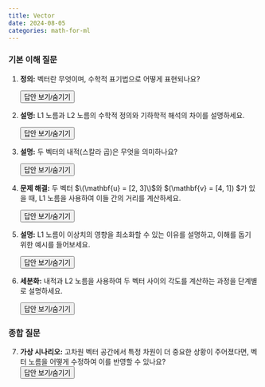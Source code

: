 ```yaml
---
title: Vector
date: 2024-08-05
categories: math-for-ml
---
```


### 기본 이해 질문

1.  **정의:** 벡터란 무엇이며, 수학적 표기법으로 어떻게 표현되나요?
    <div class="answer">
      <button class="toggle-answer">답안 보기/숨기기</button>
      <div class="answer-content" style="display: none;">
        <strong>답안:</strong>
        <p>벡터는 숫자로 이루어진 리스트나 배열입니다. 보통 \(\mathbf{x}^T = [x_1, x_2, \ldots, x_d]\)로 표현되며, 여기서 \(d\)는 벡터의 차원입니다.</p>
      </div>
    </div>

2.  **설명:** L1 노름과 L2 노름의 수학적 정의와 기하학적 해석의 차이를 설명하세요.
    <div class="answer">
      <button class="toggle-answer">답안 보기/숨기기</button>
      <div class="answer-content" style="display: none;">
        <strong>답안:</strong>
        <p>L1 노름은 벡터 성분들의 절대값을 모두 더한 것으로, 좌표축을 따라 이동한 거리를 나타냅니다. 맨해튼 거리라고도 부릅니다. L2 노름은 벡터 성분들의 제곱을 더한 후 제곱근을 취한 값으로, 유클리드 거리를 나타냅니다.</p>
      </div>
    </div>

3.  **설명:** 두 벡터의 내적(스칼라 곱)은 무엇을 의미하나요?
    <div class="answer">
      <button class="toggle-answer">답안 보기/숨기기</button>
      <div class="answer-content" style="display: none;">
        <strong>답안:</strong>
        <p>두 벡터의 내적은 이들 <strong>방향의 유사성</strong>을 측정하며, 한 벡터가 다른 벡터 상에 투영된 길이와 관련이 있습니다.</p>
      </div>
    </div>

4.  **문제 해결:** 두 벡터 $\(\mathbf{u} = [2, 3]\)$와 $\(\mathbf{v} = [4, 1]\) $가 있을 때, L1 노름을 사용하여 이들 간의 거리를 계산하세요.
    <div class="answer">
      <button class="toggle-answer">답안 보기/숨기기</button>
      <div class="answer-content" style="display: none;">
        <strong>답안:</strong>
        <p>L1 거리는 \(|2 - 4| + |3 - 1| = 2 + 2 = 4\)입니다.</p>
      </div>
    </div>

5.  **설명:** L1 노름이 이상치의 영향을 최소화할 수 있는 이유를 설명하고, 이해를 돕기 위한 예시를 들어보세요.
    <div class="answer">
      <button class="toggle-answer">답안 보기/숨기기</button>
      <div class="answer-content" style="display: none;">
        <strong>답안:</strong>
        <p>L1 노름은 이상치에 덜 민감하게 반응합니다. 이는 L1 노름이 각 성분의 절대값을 합하는 방식으로 계산되기 때문입니다. 이로 인해 특정 성분(이상치)이 매우 큰 값을 가질 경우에도, L1 노름은 전체 벡터에 그 영향을 적게 미치게 합니다.

        예를 들어, 어떤 데이터에서 대부분의 값이 1에서 10 사이에 있지만, 하나의 값이 1000이라면, 이 1000이라는 값이 이상치로 작용할 수 있습니다. 이때 L2 노름을 사용하면 1000의 제곱 값이 전체 노름에 큰 영향을 미치지만, L1 노름은 단순히 1000을 더하는 것에 그치므로 그 영향이 상대적으로 적습니다. 따라서 L1 노름은 이런 이상치에 덜 민감하게 반응하여 더 강건한(robust) 결과를 제공합니다.</p>

      </div>
    </div>

6.  **세분화:** 내적과 L2 노름을 사용하여 두 벡터 사이의 각도를 계산하는 과정을 단계별로 설명하세요.
    <div class="answer">
      <button class="toggle-answer">답안 보기/숨기기</button>
      <div class="answer-content" style="display: none;">
        <strong>답안:</strong>
        <p>
          1. 두 벡터의 내적을 계산합니다.<br>
          2. 각 벡터의 L2 노름을 계산합니다.<br>
          3. 내적을 L2 노름의 곱으로 나눕니다.<br>
          4. 결과값의 아크코사인을 취하여 각도를 구합니다.
        </p>
      </div>
    </div>

### 종합 질문

7. **가상 시나리오:** 고차원 벡터 공간에서 특정 차원이 더 중요한 상황이 주어졌다면, 벡터 노름을 어떻게 수정하여 이를 반영할 수 있나요?
   <div class="answer">
     <button class="toggle-answer">답안 보기/숨기기</button>
     <div class="answer-content" style="display: none;">
       <strong>답안:</strong>
       <p>각 차원의 중요도에 따라 가중치를 부여한 노름을 사용할 수 있습니다. 예를 들어, 가중치가 적용된 L2 노름은 \(\sqrt{\sum w_i x_i^2}\)로 계산되며, 여기서 \(w_i\)는 \(i\)번째 차원의 가중치입니다.</p>
     </div>
   </div>
